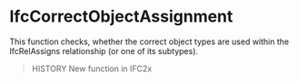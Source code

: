 # IfcCorrectObjectAssignment

This function checks, whether the correct object types are used within the IfcRelAssigns relationship (or one of its subtypes).
> HISTORY  New function in IFC2x
